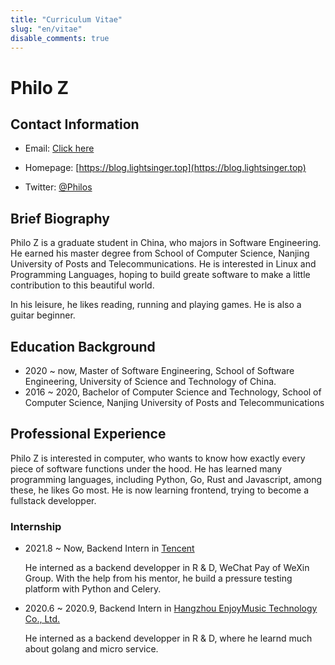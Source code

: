 ```yaml
---
title: "Curriculum Vitae"
slug: "en/vitae"
disable_comments: true
---
```


# Philo Z

## Contact Information

- Email: [Click here](https://mail.google.com/mail/?view=cm&fs=1&to=reallinchao.zh@gmail.com)

- Homepage: [https://blog.lightsinger.top](https://blog.lightsinger.top)

- Twitter: [@Philos](https://twitter.com/zlc_milano)


## Brief Biography
Philo Z is a graduate student in China, who majors in Software Engineering. He earned his master degree from School of Computer Science, Nanjing University of Posts and Telecommunications. He is interested in Linux and Programming Languages, hoping to build greate software to make a little contribution to this beautiful world.

In his leisure, he likes reading, running and playing games. He is also a guitar beginner.

## Education Background

- 2020 ~ now, Master of Software Engineering, School of Software Engineering, University of Science and Technology of China.
- 2016 ~ 2020, Bachelor of Computer Science and Technology, School of Computer Science, Nanjing University of Posts and Telecommunications

## Professional Experience

Philo Z is interested in computer, who wants to know how exactly every piece of software functions under the hood. He has learned many programming languages, including Python, Go, Rust and Javascript, among these, he likes Go most. He is now learning frontend, trying to become a fullstack developper.

### Internship

- 2021.8 ~ Now, Backend Intern in [Tencent](https://www.tencent.com/en-us)
  
  He interned as a backend developper in R & D, WeChat Pay of WeXin Group. With the help from his mentor, he build a pressure testing platform with Python and Celery.
  

- 2020.6 ~ 2020.9, Backend Intern in [Hangzhou EnjoyMusic Technology Co., Ltd.](https://stepbeats.io/desktop/index.html)
  
  He interned as a backend developper in R & D, where he learnd much about golang and micro service.
